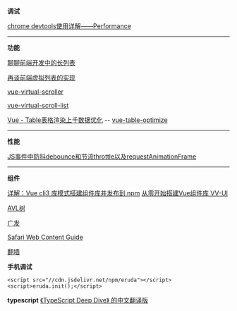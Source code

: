 **调试**

[chrome devtools使用详解——Performance](https://www.jianshu.com/p/d8795ff8e079)

-----------------------------------------------------------------------------
**功能**

[聊聊前端开发中的长列表](https://zhuanlan.zhihu.com/p/26022258)

[再谈前端虚拟列表的实现](https://zhuanlan.zhihu.com/p/34585166)

[vue-virtual-scroller](https://github.com/Akryum/vue-virtual-scroller)  

[vue-virtual-scroll-list](https://github.com/tangbc/vue-virtual-scroll-list)

[Vue - Table表格渲染上千数据优化](https://zhuanlan.zhihu.com/p/53455289) -- [vue-table-optimize](https://github.com/kcikkick/vue-table-optimize)

-----------------------------------------------------------------------------
**性能**

[JS事件中防抖debounce和节流throttle以及requestAnimationFrame](https://blog.csdn.net/liningaa/article/details/79538020)


-----------------------------------------------------------------------------

**组件**

[详解：Vue cli3 库模式搭建组件库并发布到 npm](https://juejin.im/post/5bbab9de5188255c8c0cb0e3)
[从零开始搭建Vue组件库 VV-UI](https://zhuanlan.zhihu.com/p/30948290)


[AVL树](https://github.com/andrefs/avl-promise)

[广发](https://hippo.gf.com.cn/)


[Safari Web Content Guide](https://developer.apple.com/library/archive/documentation/AppleApplications/Reference/SafariWebContent/HandlingEvents/HandlingEvents.html#//apple_ref/doc/uid/TP40006511-SW7)

[翻墙](https://lostcloud.org/auth/register?code=as3p3L9906672747)


**手机调试**
```
<script src="//cdn.jsdelivr.net/npm/eruda"></script>
<script>eruda.init();</script>
```

**typescript**
[《TypeScript Deep Dive》 的中文翻译版](https://jkchao.github.io/typescript-book-chinese/)
